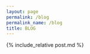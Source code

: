 ```yaml
---
layout: page
permalink: /blog
permalink_name: /blog
title: BLOG
---
```


{% include_relative post.md %}